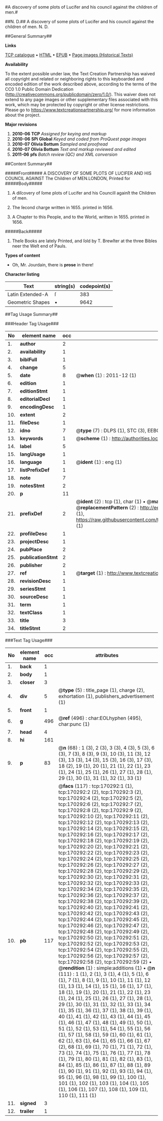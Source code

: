 #A discovery of some plots of Lucifer and his council against the children of men.#

##N. D.##
A discovery of some plots of Lucifer and his council against the children of men.
N. D.

##General Summary##

**Links**

[TCP catalogue](http://www.ota.ox.ac.uk/tcp/)  • 
[HTML](http://tei.it.ox.ac.uk/tcp/Texts-HTML/free/A82/A82148.html)  • 
[EPUB](http://tei.it.ox.ac.uk/tcp/Texts-EPUB/free/A82/A82148.epub) • 
[Page images (Historical Texts)](https://historicaltexts.jisc.ac.uk/eebo-99868441e)

**Availability**

To the extent possible under law, the Text Creation Partnership has waived all copyright and related or neighboring rights to this keyboarded and encoded edition of the work described above, according to the terms of the CC0 1.0 Public Domain Dedication (http://creativecommons.org/publicdomain/zero/1.0/). This waiver does not extend to any page images or other supplementary files associated with this work, which may be protected by copyright or other license restrictions. Please go to https://www.textcreationpartnership.org/ for more information about the project.

**Major revisions**

1. __2010-06__ __TCP__ *Assigned for keying and markup*
1. __2010-06__ __SPi Global__ *Keyed and coded from ProQuest page images*
1. __2010-07__ __Olivia Bottum__ *Sampled and proofread*
1. __2010-07__ __Olivia Bottum__ *Text and markup reviewed and edited*
1. __2011-06__ __pfs__ *Batch review (QC) and XML conversion*

##Content Summary##

#####Front#####
A DISCOVERY OF SOME PLOTS OF LUCIFER AND HIS COUNCIL AGAINST The Children of MEN.LONDON, Printed for
#####Body#####

1. A diſcovery of ſome plots of Lucifer and his Councill againſt the Children of men.

1. The ſecond charge written in 1655. printed in 1656.

1. A Chapter to this People, and to the World, written in 1655. printed in 1656.

#####Back#####

1. Theſe Books are lately Printed, and ſold by T. Brewſter at the three Bibles neer the Weſt end of Pauls.

**Types of content**

  * Oh, Mr. Jourdain, there is **prose** in there!

**Character listing**


|Text|string(s)|codepoint(s)|
|---|---|---|
|Latin Extended-A|ſ|383|
|Geometric Shapes|▪|9642|

##Tag Usage Summary##

###Header Tag Usage###

|No|element name|occ|attributes|
|---|---|---|---|
|1.|__author__|2||
|2.|__availability__|1||
|3.|__biblFull__|1||
|4.|__change__|5||
|5.|__date__|8| @__when__ (1) : 2011-12 (1)|
|6.|__edition__|1||
|7.|__editionStmt__|1||
|8.|__editorialDecl__|1||
|9.|__encodingDesc__|1||
|10.|__extent__|2||
|11.|__fileDesc__|1||
|12.|__idno__|7| @__type__ (7) : DLPS (1), STC (3), EEBO-CITATION (1), PROQUEST (1), VID (1)|
|13.|__keywords__|1| @__scheme__ (1) : http://authorities.loc.gov/ (1)|
|14.|__label__|5||
|15.|__langUsage__|1||
|16.|__language__|1| @__ident__ (1) : eng (1)|
|17.|__listPrefixDef__|1||
|18.|__note__|7||
|19.|__notesStmt__|2||
|20.|__p__|11||
|21.|__prefixDef__|2| @__ident__ (2) : tcp (1), char (1)  •  @__matchPattern__ (2) : ([0-9\-]+):([0-9IVX]+) (1), (.+) (1)  •  @__replacementPattern__ (2) : http://eebo.chadwyck.com/downloadtiff?vid=$1&page=$2 (1), https://raw.githubusercontent.com/textcreationpartnership/Texts/master/tcpchars.xml#$1 (1)|
|22.|__profileDesc__|1||
|23.|__projectDesc__|1||
|24.|__pubPlace__|2||
|25.|__publicationStmt__|2||
|26.|__publisher__|2||
|27.|__ref__|1| @__target__ (1) : http://www.textcreationpartnership.org/docs/. (1)|
|28.|__revisionDesc__|1||
|29.|__seriesStmt__|1||
|30.|__sourceDesc__|1||
|31.|__term__|1||
|32.|__textClass__|1||
|33.|__title__|3||
|34.|__titleStmt__|2||


###Text Tag Usage###

|No|element name|occ|attributes|
|---|---|---|---|
|1.|__back__|1||
|2.|__body__|1||
|3.|__closer__|3||
|4.|__div__|5| @__type__ (5) : title_page (1), charge (2), exhortation (1), publishers_advertisement (1)|
|5.|__front__|1||
|6.|__g__|496| @__ref__ (496) : char:EOLhyphen (495), char:punc (1)|
|7.|__head__|4||
|8.|__hi__|161||
|9.|__p__|83| @__n__ (68) : 1 (3), 2 (3), 3 (3), 4 (3), 5 (3), 6 (3), 7 (3), 8 (3), 9 (3), 10 (3), 11 (3), 12 (3), 13 (3), 14 (3), 15 (3), 16 (3), 17 (3), 18 (2), 19 (1), 20 (1), 21 (1), 22 (1), 23 (1), 24 (1), 25 (1), 26 (1), 27 (1), 28 (1), 29 (1), 30 (1), 31 (1), 32 (1), 33 (1)|
|10.|__pb__|117| @__facs__ (117) : tcp:170292:1 (1), tcp:170292:2 (2), tcp:170292:3 (2), tcp:170292:4 (2), tcp:170292:5 (2), tcp:170292:6 (2), tcp:170292:7 (2), tcp:170292:8 (2), tcp:170292:9 (2), tcp:170292:10 (2), tcp:170292:11 (2), tcp:170292:12 (2), tcp:170292:13 (2), tcp:170292:14 (2), tcp:170292:15 (2), tcp:170292:16 (2), tcp:170292:17 (2), tcp:170292:18 (2), tcp:170292:19 (2), tcp:170292:20 (2), tcp:170292:21 (2), tcp:170292:22 (2), tcp:170292:23 (2), tcp:170292:24 (2), tcp:170292:25 (2), tcp:170292:26 (2), tcp:170292:27 (2), tcp:170292:28 (2), tcp:170292:29 (2), tcp:170292:30 (2), tcp:170292:31 (2), tcp:170292:32 (2), tcp:170292:33 (2), tcp:170292:34 (2), tcp:170292:35 (2), tcp:170292:36 (2), tcp:170292:37 (2), tcp:170292:38 (2), tcp:170292:39 (2), tcp:170292:40 (2), tcp:170292:41 (2), tcp:170292:42 (2), tcp:170292:43 (2), tcp:170292:44 (2), tcp:170292:45 (2), tcp:170292:46 (2), tcp:170292:47 (2), tcp:170292:48 (2), tcp:170292:49 (2), tcp:170292:50 (2), tcp:170292:51 (2), tcp:170292:52 (2), tcp:170292:53 (2), tcp:170292:54 (2), tcp:170292:55 (2), tcp:170292:56 (2), tcp:170292:57 (2), tcp:170292:58 (2), tcp:170292:59 (2)  •  @__rendition__ (1) : simple:additions (1)  •  @__n__ (111) : 1 (1), 2 (1), 3 (1), 4 (1), 5 (1), 6 (1), 7 (1), 8 (1), 9 (1), 10 (1), 11 (1), 12 (1), 13 (1), 14 (1), 15 (1), 16 (1), 17 (1), 18 (1), 19 (1), 20 (1), 21 (1), 22 (1), 23 (1), 24 (1), 25 (1), 26 (1), 27 (1), 28 (1), 29 (1), 30 (1), 31 (1), 32 (1), 33 (1), 34 (1), 35 (1), 36 (1), 37 (1), 38 (1), 39 (1), 40 (1), 41 (1), 42 (1), 43 (1), 44 (1), 45 (1), 46 (1), 47 (1), 48 (1), 49 (1), 50 (1), 51 (1), 52 (1), 53 (1), 54 (1), 55 (1), 56 (1), 57 (1), 58 (1), 59 (1), 60 (1), 61 (1), 62 (1), 63 (1), 64 (1), 65 (1), 66 (1), 67 (2), 68 (1), 69 (1), 70 (1), 71 (1), 72 (1), 73 (1), 74 (1), 75 (1), 76 (1), 77 (1), 78 (1), 79 (1), 80 (1), 81 (1), 82 (1), 83 (1), 84 (1), 85 (1), 86 (1), 87 (1), 88 (1), 89 (1), 90 (1), 91 (1), 92 (1), 93 (1), 94 (1), 95 (1), 96 (1), 98 (1), 99 (1), 100 (1), 101 (1), 102 (1), 103 (1), 104 (1), 105 (1), 106 (1), 107 (1), 108 (1), 109 (1), 110 (1), 111 (1)|
|11.|__signed__|3||
|12.|__trailer__|1||
